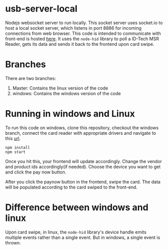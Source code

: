 # usb-server-local
Nodejs websocket server to run locally. This socket server uses socket.io to host a local socket server, which listens in port 8886 for incoming connections from web browser.
This code is intended to communicate with  front-end is hosted [here](https://usb-local-frontend.herokuapp.com/index.html). It uses the `node-hid` library to poll a ID-Tech MSR Reader, gets its data and
sends it back to the frontend upon card swipe.


# Branches
There are two branches:

1. Master: Contains the linux version of the code
2. windows: Contains the windows version of the code

# Running in windows and Linux
To run this code on windows, clone this repository, checkout the windows branch, connect the card reader with appropriate drivers and navigate to this [url](https://usb-local-frontend.herokuapp.com/index.html).

```
npm install
npm start
```

Once you hit this, your frontend will update accordingly. Change the vendor and product ids accordingly(if needed). Choose the device you want to get and click the pay now button.

After you click the paynow button in the frontend, swipe the card. The data will be populated according to the card swiped to the front-end.

# Difference between windows and linux
Upon card swipe, in linux, the `node-hid` library's device handle emits multiple events rather than a single event. But in windows, a single event is thrown.